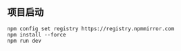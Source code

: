 ## 项目启动

```
npm config set registry https://registry.npmmirror.com
npm install --force
npm run dev
```

